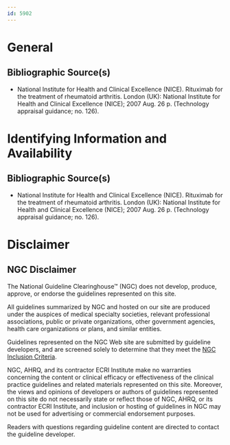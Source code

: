 ```yaml
---
id: 5902
---
```


# General

## Bibliographic Source(s)

- National Institute for Health and Clinical Excellence (NICE). Rituximab for the treatment of rheumatoid arthritis. London (UK): National Institute for Health and Clinical Excellence (NICE); 2007 Aug. 26 p. (Technology appraisal guidance; no. 126).

# Identifying Information and Availability

## Bibliographic Source(s)

- National Institute for Health and Clinical Excellence (NICE). Rituximab for the treatment of rheumatoid arthritis. London (UK): National Institute for Health and Clinical Excellence (NICE); 2007 Aug. 26 p. (Technology appraisal guidance; no. 126).

# Disclaimer

## NGC Disclaimer

The National Guideline Clearinghouse™ (NGC) does not develop, produce, approve, or endorse the guidelines represented on this site.

All guidelines summarized by NGC and hosted on our site are produced under the auspices of medical specialty societies, relevant professional associations, public or private organizations, other government agencies, health care organizations or plans, and similar entities.

Guidelines represented on the NGC Web site are submitted by guideline developers, and are screened solely to determine that they meet the [NGC Inclusion Criteria](/help-and-about/summaries/inclusion-criteria).

NGC, AHRQ, and its contractor ECRI Institute make no warranties concerning the content or clinical efficacy or effectiveness of the clinical practice guidelines and related materials represented on this site. Moreover, the views and opinions of developers or authors of guidelines represented on this site do not necessarily state or reflect those of NGC, AHRQ, or its contractor ECRI Institute, and inclusion or hosting of guidelines in NGC may not be used for advertising or commercial endorsement purposes.

Readers with questions regarding guideline content are directed to contact the guideline developer.

